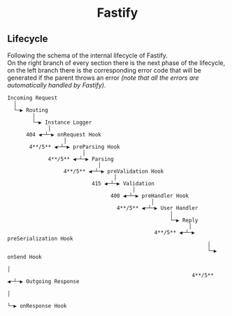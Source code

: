 <h1 align="center">Fastify</h1>

## Lifecycle
Following the schema of the internal lifecycle of Fastify.<br>
On the right branch of every section there is the next phase of the lifecycle, on the left branch there is the corresponding error code that will be generated if the parent throws an error *(note that all the errors are automatically handled by Fastify)*.
```
Incoming Request
  │
  └─▶ Routing
        │
        └─▶ Instance Logger
             │
      404 ◀─┴─▶ onRequest Hook
                  │
       4**/5** ◀─┴─▶ preParsing Hook
                        │
             4**/5** ◀─┴─▶ Parsing
                             │
                  4**/5** ◀─┴─▶ preValidation Hook
                                  │
                           415 ◀─┴─▶ Validation
                                        │
                                 400 ◀─┴─▶ preHandler Hook
                                              │
                                   4**/5** ◀─┴─▶ User Handler
                                                    │
                                                    └─▶ Reply
                                                          │
                                               4**/5** ◀─┴─▶ preSerialization Hook
                                                                │
                                                                └─▶ onSend Hook
                                                                      │
                                                           4**/5** ◀─┴─▶ Outgoing Response
                                                                            │
                                                                            └─▶ onResponse Hook
```
